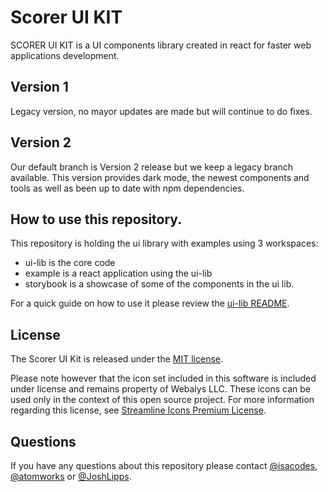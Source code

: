 # Scorer UI KIT

SCORER UI KIT is a UI components library created in react for faster web applications development.


## Version 1
  Legacy version, no mayor updates are made but will continue to do fixes.

## Version 2

  Our default branch is Version 2 release but we keep a legacy branch available.
  This version provides dark mode, the newest components and tools as well as been up to date with npm dependencies.


## How to use this repository.

  This repository is holding the ui library with examples using 3 workspaces:

  - ui-lib is the core code
  - example is a react application using the ui-lib
  - storybook is a showcase of some of the components in the ui lib.

  For a quick guide on how to use it please review the [ui-lib README](packages/ui-lib/README.md).

## License

The Scorer UI Kit is released under the [MIT license](LICENSE.md).

Please note however that the icon set included in this software is included under license and remains property of Webalys LLC. These icons can be used only in the context of this open source project. For more information regarding this license, see [Streamline Icons Premium License](https://help.streamlineicons.com/license-premium).

## Questions

  If you have any questions about this repository please contact [@isacodes](https://github.com/isacoder), [@atomworks](https://github.com/atomworks) or [@JoshLipps](https://github.com/JoshLipps).
